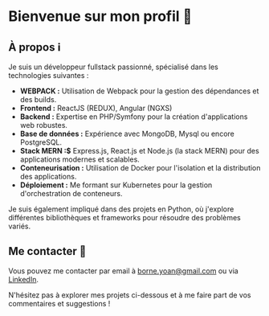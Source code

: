 # Bienvenue sur mon profil 👋

## À propos ℹ️

Je suis un développeur fullstack passionné, spécialisé dans les technologies suivantes :

- **WEBPACK :** Utilisation de Webpack pour la gestion des dépendances et des builds.
- **Frontend :** ReactJS (REDUX), Angular (NGXS)
- **Backend :** Expertise en PHP/Symfony pour la création d'applications web robustes.
- **Base de données :** Expérience avec MongoDB, Mysql ou encore PostgreSQL.
- **Stack MERN :$** Express.js, React.js et Node.js (la stack MERN) pour des applications modernes et scalables.
- **Conteneurisation :** Utilisation de Docker pour l'isolation et la distribution des applications.
- **Déploiement :** Me formant sur Kubernetes pour la gestion d'orchestration de conteneurs.

Je suis également impliqué dans des projets en Python, où j'explore différentes bibliothèques et frameworks pour résoudre des problèmes variés.


## Me contacter 📧

Vous pouvez me contacter par email à [borne.yoan@gmail.com](mailto:borne.yoan@gmail.com) ou via [LinkedIn](https://www.linkedin.com/in/yoan-borne/).

N'hésitez pas à explorer mes projets ci-dessous et à me faire part de vos commentaires et suggestions !



